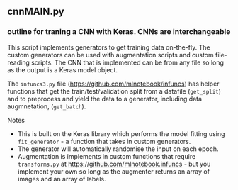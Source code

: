 ## cnnMAIN.py

### outline for traning a CNN with Keras. CNNs are interchangeable

This script implements generators to get training data on-the-fly. The custom generators can be used with augmentation scripts and custom file-reading scripts. The CNN that is implemented can be from any file so long as the output is a Keras model object.

The `infuncs3.py` file (https://github.com/mlnotebook/infuncs) has helper functions that get the train/test/validation split from a datafile (`get_split`) and to preprocess and yield the data to a generator, including data augmnetation, (`get_batch`).

Notes
* This is built on the Keras library which performs the model fitting using `fit_generator` - a function that takes in custom generators.
* The generator will automatically randomise the input on each epoch.
* Augmentation is implements in custom functions that require `transforms.py` at https://github.com/mlnotebook.infuncs - but you implement your own so long as the augmenter returns an array of images and an array of labels.

